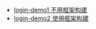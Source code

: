   - [login-demo1 不用框架构建](./login/login-demo1/note.md)
  - [login-demo2 使用框架构建](./login/login-demo2/note.md)